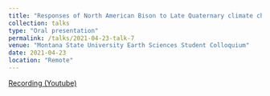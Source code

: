 ```yaml
---
title: "Responses of North American Bison to Late Quaternary climate change"
collection: talks
type: "Oral presentation"
permalink: /talks/2021-04-23-talk-7
venue: "Montana State University Earth Sciences Student Colloquium"
date: 2021-04-23
location: "Remote"
---
```


[Recording (Youtube)](https://www.youtube.com/watch?v=dkrDldkJffs)
